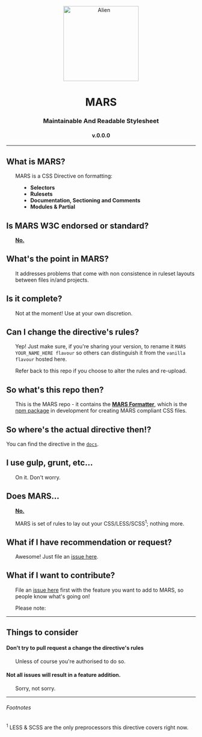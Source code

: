 <p align="center"><img align="center" height="200" src="https://upload.wikimedia.org/wikipedia/commons/c/cf/Alien01.svg" alt="Alien" /></p>
<h1 align="center">MARS</h1>
<h3 align="center">Maintainable And Readable Stylesheet</h3>
<h4 align="center">v.0.0.0</h4>

---

## What is MARS?

<p style="padding-left: 24px;">MARS is a CSS Directive on formatting:
	<ul style="padding-left: 64px;">
		<li style="font-weight: bold">Selectors</li>
		<li style="font-weight: bold">Rulesets</li>
		<li style="font-weight: bold">Documentation, Sectioning and Comments</li>
		<li style="font-weight: bold">Modules & Partial</li>
	</ul>
</p>

## Is MARS W3C endorsed or standard?

<p style="padding-left: 24px;"><u><strong>No.</strong></u></p>

## What's the point in MARS?

<p style="padding-left: 24px;">It addresses problems that come with non consistence in ruleset layouts between files in/and projects.</p>

## Is it complete?

<p style="padding-left: 24px;">Not at the moment! Use at your own discretion.</p>

## Can I change the directive's rules?

<p style="padding-left: 24px;">Yep! Just make sure, if you're sharing your version, to rename it <code>MARS YOUR_NAME_HERE flavour</code> so others can distinguish it from the <code>vanilla flavour</code> hosted here.</p>

<p style="padding-left: 24px;">Refer back to this repo if you choose to alter the rules and re-upload.</p>

## So what's this repo then?

<p style="padding-left: 24px;">This is the MARS repo - it contains the <u><strong>MARS Formatter</strong></u>, which is the <a href="https://github.com/MARS-Foundation/MARS/tree/core/npm">npm package</a> in development for creating MARS compliant CSS files. 

## So where's the actual directive then!?

You can find the directive in the <a href="https://github.com/MARS-Foundation/MARS/docs"><code>docs</code></a>.</p>

## I use gulp, grunt, etc...

<p style="padding-left: 24px;">On it. Don't worry.</p>

## Does MARS...

<p style="padding-left: 24px;"><u><strong>No.</strong></u></p>

<p style="padding-left: 24px;">MARS is set of rules to lay out your CSS/LESS/SCSS<sup>1</sup>; nothing more.</p>

## What if I have recommendation or request?

<p style="padding-left: 24px;">Awesome! Just file an <a href="/issues">issue here</a>.</p>

## What if I want to contribute?

<p style="padding-left: 24px;">File an <a href="/issues">issue here</a> first with the feature you want to add to MARS, so people know what's going on!</p>

<p style="padding-left: 24px;">Please note: </p>

---

## Things to consider

#### Don't try to pull request a change the directive's rules

<p style="padding-left: 24px;"> Unless of course you're authorised to do so.</p>
 
#### Not all issues will result in a feature addition.

<p style="padding-left: 24px;"> Sorry, not sorry.</p>

---

###### Footnotes

<sup>1</sup> LESS & SCSS are the only preprocessors this directive covers right now.